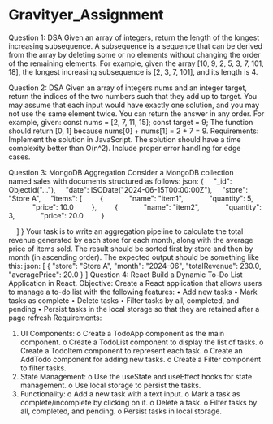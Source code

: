 # Gravityer_Assignment
Question 1: DSA Given an array of integers, return the length of the longest increasing subsequence.
A subsequence is a sequence that can be derived from the array by deleting some or no elements
without changing the order of the remaining elements. For example, given the array [10, 9, 2, 5, 3, 7,
101, 18], the longest increasing subsequence is [2, 3, 7, 101], and its length is 4.

Question 2: DSA Given an array of integers nums and an integer target, return the indices of the two
numbers such that they add up to target. You may assume that each input would have exactly one
solution, and you may not use the same element twice. You can return the answer in any order.
For example, given:
const nums = [2, 7, 11, 15];
const target = 9;
The function should return [0, 1] because nums[0] + nums[1] = 2 + 7 = 9.
Requirements:
 Implement the solution in JavaScript.
 The solution should have a time complexity better than O(n^2).
 Include proper error handling for edge cases.

 Question 3: MongoDB Aggregation Consider a MongoDB collection named sales with documents
structured as follows:
json:
{
    &quot;_id&quot;: ObjectId(&quot;...&quot;),
    &quot;date&quot;: ISODate(&quot;2024-06-15T00:00:00Z&quot;),
    &quot;store&quot;: &quot;Store A&quot;,
    &quot;items&quot;: [
        {
            &quot;name&quot;: &quot;item1&quot;,
            &quot;quantity&quot;: 5,
            &quot;price&quot;: 10.0
        },
        {
            &quot;name&quot;: &quot;item2&quot;,
            &quot;quantity&quot;: 3,
            &quot;price&quot;: 20.0
        }

    ]
}
Your task is to write an aggregation pipeline to calculate the total revenue generated by each store
for each month, along with the average price of items sold. The result should be sorted first by store
and then by month (in ascending order).
The expected output should be something like this:
json:
[
  {
    "store": "Store A",
    "month": "2024-06",
    "totalRevenue": 230.0,
    "averagePrice": 20.0
  }
] 
Question 4: React Build a Dynamic To-Do List Application in React.
Objective:
Create a React application that allows users to manage a to-do list with the following features:
 •	Add new tasks
 •	Mark tasks as complete
 •	Delete tasks
 •	Filter tasks by all, completed, and pending
 •	Persist tasks in the local storage so that they are retained after a page refresh
Requirements:
1.	UI Components:
 o	Create a TodoApp component as the main component.
 o	Create a TodoList component to display the list of tasks.
 o	Create a TodoItem component to represent each task.
 o	Create an AddTodo component for adding new tasks.
 o	Create a Filter component to filter tasks.
2.	State Management:
 o	Use the useState and useEffect hooks for state management.
 o	Use local storage to persist the tasks.
3.	Functionality:
 o	Add a new task with a text input.
 o	Mark a task as complete/incomplete by clicking on it.
 o	Delete a task.
 o	Filter tasks by all, completed, and pending.
 o	Persist tasks in local storage.
